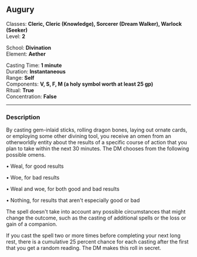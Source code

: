 ## Augury

Classes: **Cleric, Cleric (Knowledge), Sorcerer (Dream Walker), Warlock (Seeker)**  
Level: **2**  

School: **Divination**  
Element: **Aether**  

Casting Time: **1 minute**  
Duration: **Instantaneous**  
Range: **Self**  
Components: **V, S, F, M (a holy symbol worth at least 25 gp)**  
Ritual: **True**  
Concentration: **False**  

------

### Description

By casting gem-inlaid sticks, rolling dragon bones, laying out ornate cards, or employing some other divining tool, you receive an omen from an otherworldly entity about the results of a specific course of action that you plan to take within the next 30 minutes. The DM chooses from the following possible omens.

• Weal, for good results

• Woe, for bad results

• Weal and woe, for both good and bad results

• Nothing, for results that aren't especially good or bad

The spell doesn't take into account any possible circumstances that might change the outcome, such as the casting of additional spells or the loss or gain of a companion.

If you cast the spell two or more times before completing your next long rest, there is a cumulative 25 percent chance for each casting after the first that you get a random reading. The DM makes this roll in secret.